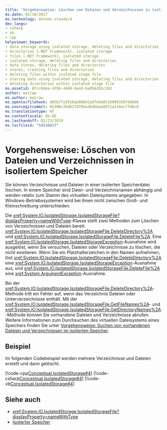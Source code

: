 ```yaml
---
title: 'Vorgehensweise: Löschen von Dateien und Verzeichnissen in isoliertem Speicher'
ms.date: 03/30/2017
ms.technology: dotnet-standard
dev_langs:
- csharp
- vb
- cpp
helpviewer_keywords:
- data storage using isolated storage, deleting files and directories
- directories [.NET Framework], isolated storage
- files [.NET Framework], isolated storage
- isolated storage, deleting files and directories
- data stores, deleting files and directories
- stores, creating files and directories
- deleting files within isolated stage file
- storing data using isolated storage, deleting files and directories
- deleting directories within isolated stage file
ms.assetid: 8fcc0dea-435b-4d40-ba4d-ba056265c202
author: mairaw
ms.author: mairaw
ms.openlocfilehash: d05b7fa3010ab089d1a97e9a0516096326fd4bb6
ms.sourcegitcommit: 6b308cf6d627d78ee36dbbae8972a310ac7fd6c8
ms.translationtype: HT
ms.contentlocale: de-DE
ms.lasthandoff: 01/23/2019
ms.locfileid: "54538023"
---
```

# <a name="how-to-delete-files-and-directories-in-isolated-storage"></a>Vorgehensweise: Löschen von Dateien und Verzeichnissen in isoliertem Speicher
Sie können Verzeichnisse und Dateien in einer isolierten Speicherdatei löschen. In einem Speicher sind Datei- und Verzeichnisnamen abhängig und werden relativ zum Stamm des virtuellen Dateisystems angegeben. In Windows-Betriebssystemen wird bei ihnen nicht zwischen Groß- und Kleinschreibung unterschieden.  
  
 Die <xref:System.IO.IsolatedStorage.IsolatedStorageFile?displayProperty=nameWithType>-Klasse stellt zwei Methoden zum Löschen von Verzeichnissen und Dateien bereit: <xref:System.IO.IsolatedStorage.IsolatedStorageFile.DeleteDirectory%2A> und <xref:System.IO.IsolatedStorage.IsolatedStorageFile.DeleteFile%2A>. Eine <xref:System.IO.IsolatedStorage.IsolatedStorageException>-Ausnahme wird ausgelöst, wenn Sie versuchen, Dateien oder Verzeichnisse zu löschen, die nicht existieren. Wenn Sie ein Platzhalterzeichen in den Namen aufnehmen, löst <xref:System.IO.IsolatedStorage.IsolatedStorageFile.DeleteDirectory%2A> eine <xref:System.IO.IsolatedStorage.IsolatedStorageException>-Ausnahme aus, und <xref:System.IO.IsolatedStorage.IsolatedStorageFile.DeleteFile%2A> eine <xref:System.ArgumentException>-Ausnahme.  
  
 Bei der <xref:System.IO.IsolatedStorage.IsolatedStorageFile.DeleteDirectory%2A>-Methode tritt ein Fehler auf, wenn das Verzeichnis Dateien oder Unterverzeichnisse enthält. Mit der <xref:System.IO.IsolatedStorage.IsolatedStorageFile.GetFileNames%2A>- und <xref:System.IO.IsolatedStorage.IsolatedStorageFile.GetDirectoryNames%2A>-Methode können Sie vorhandene Dateien und Verzeichnisse abrufen. Weitere Informationen zum Durchsuchen des virtuellen Dateisystems eines Speichers finden Sie unter [Vorgehensweise: Suchen von vorhandenen Dateien und Verzeichnissen im isolierten Speicher](../../../docs/standard/io/how-to-find-existing-files-and-directories-in-isolated-storage.md).  
  
## <a name="example"></a>Beispiel  
 Im folgenden Codebeispiel werden mehrere Verzeichnisse und Dateien erstellt und dann gelöscht.  
  
 [!code-cpp[Conceptual.IsolatedStorage#4](../../../samples/snippets/cpp/VS_Snippets_CLR/conceptual.isolatedstorage/cpp/source4.cpp#4)]
 [!code-csharp[Conceptual.IsolatedStorage#4](../../../samples/snippets/csharp/VS_Snippets_CLR/conceptual.isolatedstorage/cs/source4.cs#4)]
 [!code-vb[Conceptual.IsolatedStorage#4](../../../samples/snippets/visualbasic/VS_Snippets_CLR/conceptual.isolatedstorage/vb/source4.vb#4)]  
  
## <a name="see-also"></a>Siehe auch

- <xref:System.IO.IsolatedStorage.IsolatedStorageFile?displayProperty=nameWithType>
- [Isolierter Speicher](../../../docs/standard/io/isolated-storage.md)
